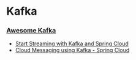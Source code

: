 # Kafka
### [Awesome Kafka](https://github.com/infoslack/awesome-kafka)
* [Start Streaming with Kafka and Spring Cloud](http://www.beeworks.be/blog/2016/start-streaming-kafka-spring-cloud.html)
* [Cloud Messaging using Kafka - Spring Cloud](https://www.jcore.com/2017/05/23/spring-cloud-messaging-using-kafka/)
